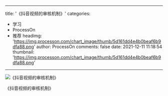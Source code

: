 
---
title: '《抖音视频的审核机制》'
categories: 
 - 学习
 - ProcessOn
 - 推荐
headimg: 'https://img.processon.com/chart_image/thumb/5d161dd4e4b0beaf6b9dfa88.png'
author: ProcessOn
comments: false
date: 2021-12-11 11:18:54
thumbnail: 'https://img.processon.com/chart_image/thumb/5d161dd4e4b0beaf6b9dfa88.png'
---

<div>   
<img class="thumb" alt="《抖音视频的审核机制》" src="https://img.processon.com/chart_image/thumb/5d161dd4e4b0beaf6b9dfa88.png" referrerpolicy="no-referrer">
<p>《抖音视频的审核机制》</p>  
</div>
            